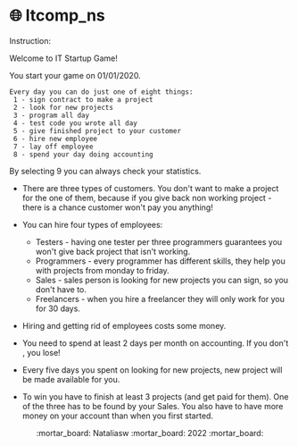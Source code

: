 # :globe_with_meridians: Itcomp_ns

Instruction:

Welcome to IT Startup Game!

You start your game on 01/01/2020.
```
Every day you can do just one of eight things:
 1 - sign contract to make a project
 2 - look for new projects
 3 - program all day 
 4 - test code you wrote all day
 5 - give finished project to your customer 
 6 - hire new employee 
 7 - lay off employee 
 8 - spend your day doing accounting 
 ```
 By selecting 9 you can always check your statistics.
 
 * There are three types of customers. You don't want to make a project for the one of them, because if you give back non working project - there is a chance customer won't pay you anything!
 
 * You can hire four types of employees: 
    * Testers - having one tester per three programmers guarantees you won't give back project that isn't working.
    * Programmers - every programmer has different skills, they help you with projects from monday to friday.
    * Sales - sales person is looking for new projects you can sign, so you don't have to.
    * Freelancers - when you hire a freelancer they will only work for you for 30 days.
 
 * Hiring and getting rid of employees costs some money.
 
 * You need to spend at least 2 days per month on accounting. If you don't , you lose!
 
 * Every five days you spent on looking for new projects, new project will be made available for you.
 
 * To win you have to finish at least 3 projects (and get paid for them). One of the three has to be found by your Sales. You also have to have more money on your account than when you first started.
 

<p align="center">:mortar_board: Nataliasw :mortar_board: 2022 :mortar_board:</p>
